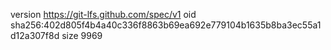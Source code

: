 version https://git-lfs.github.com/spec/v1
oid sha256:402d805f4b4a40c336f8863b69ea692e779104b1635b8ba3ec55a1d12a307f8d
size 9969
